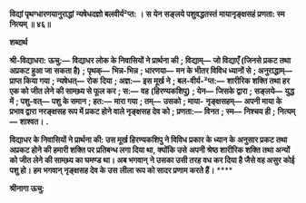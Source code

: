 **विद्यां पृथग्धारणयानुराद्धां** **न्यषेधदज्ञो बलवीर्य²प्त: ।** **स येन सङ्लये पशुवद्धतस्तं** **मायानृङ्क्षसहं प्रणता: स्म नित्यम् ॥ ४६॥** 

**शब्दार्थ** 

**श्री-विद्याधरा: ऊचु:—** **विद्याधर लोक के निवासियों ने प्रार्थना की** **; विद्याम्—** **जो विद्याएँ (जिनसे प्रकट तथा अप्रकट हुआ जा** **सकता है)** **; पृथक्—** **भिन्न-भिन्न** **; धारणया—** **मन के भीतर विविध ध्यानों से** **; अनुराद्धाम्—** **प्राप्त किया गया** **; न्यषेधत्—** **रोक** **दिया** **; अज्ञ:—** **इस मूर्ख ने** **; बल-वीर्य-²प्त:—** **शारीरिक शक्ति तथा हर एक को जीत लेने की सामथ्र्य से फूल कर** **; स:—** **वह** **(हिरण्यकशिपु)** **; येन—** **जिसके द्वारा** **; सङ्लये—** **युद्ध में** **; पशु-वत्—** **पशु के समान** **; हत:—** **मारा गया** **; तम्—** **उसको** **; माया-** **नृङ्क्षसहम्—** **अपनी माया के प्रभाव द्वारा नरङ्क्षसह रूप में प्रकट होने वाले नृङ्क्षसह देव को** **; प्रणता:—** **विनत** **; स्म—** **निश्चय ही** **;** **नित्यम्—** **शाश्वत।** **.** 

**विद्याधर के निवासियों ने प्रार्थना की: उस मूर्ख हिरण्यकशिपु ने विविध प्रकार के ध्यान के** **अनुसार प्रकट तथा अप्रकट होने की हमारी शक्ति पर प्रतिबन्ध लगा दिया था, क्योंकि उसे** **अपनी श्रेष्ठ शारीरिक शक्ति तथा अन्यों को जीत लेने की सामथ्र्य का घमण्ड था। अब भगवान्** **ने उसका उसी तरह वध कर दिया है जैसे वह असुर कोई पशु हो। हम भगवान् नृङ्क्षसह देव के उस** **लीला रूप को सादर प्रणाम करते हैं।** **** 

**श्रीनागा ऊचु:** 